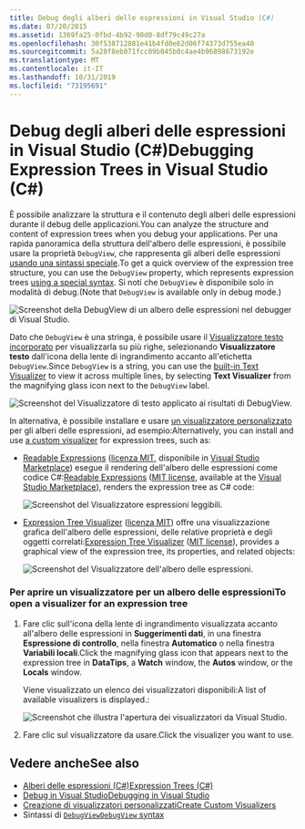 ```yaml
---
title: Debug degli alberi delle espressioni in Visual Studio (C#)
ms.date: 07/20/2015
ms.assetid: 1369fa25-0fbd-4b92-98d0-8df79c49c27a
ms.openlocfilehash: 30f538712881e41b4fd0e62d06f74373d755ea40
ms.sourcegitcommit: 5a28f8eb071fcc09b045b0c4ae4b96898673192e
ms.translationtype: MT
ms.contentlocale: it-IT
ms.lasthandoff: 10/31/2019
ms.locfileid: "73195691"
---
```

# <a name="debugging-expression-trees-in-visual-studio-c"></a><span data-ttu-id="9cf3e-102">Debug degli alberi delle espressioni in Visual Studio (C#)</span><span class="sxs-lookup"><span data-stu-id="9cf3e-102">Debugging Expression Trees in Visual Studio (C#)</span></span>
<span data-ttu-id="9cf3e-103">È possibile analizzare la struttura e il contenuto degli alberi delle espressioni durante il debug delle applicazioni.</span><span class="sxs-lookup"><span data-stu-id="9cf3e-103">You can analyze the structure and content of expression trees when you debug your applications.</span></span> <span data-ttu-id="9cf3e-104">Per una rapida panoramica della struttura dell'albero delle espressioni, è possibile usare la proprietà `DebugView`, che rappresenta gli alberi delle espressioni [usando una sintassi speciale](debugview-syntax.md).</span><span class="sxs-lookup"><span data-stu-id="9cf3e-104">To get a quick overview of the expression tree structure, you can use the `DebugView` property, which represents expression trees [using a special syntax](debugview-syntax.md).</span></span> <span data-ttu-id="9cf3e-105">Si noti che `DebugView` è disponibile solo in modalità di debug.</span><span class="sxs-lookup"><span data-stu-id="9cf3e-105">(Note that `DebugView` is available only in debug mode.)</span></span>  

![Screenshot della DebugView di un albero delle espressioni nel debugger di Visual Studio.](media/debugging-expression-trees-in-visual-studio/debugview-expression-tree.png)

<span data-ttu-id="9cf3e-107">Dato che `DebugView` è una stringa, è possibile usare il [Visualizzatore testo incorporato](https://docs.microsoft.com/visualstudio/debugger/view-strings-visualizer#open-a-string-visualizer) per visualizzarla su più righe, selezionando **Visualizzatore testo** dall'icona della lente di ingrandimento accanto all'etichetta `DebugView`.</span><span class="sxs-lookup"><span data-stu-id="9cf3e-107">Since `DebugView` is a string, you can use the [built-in Text Visualizer](https://docs.microsoft.com/visualstudio/debugger/view-strings-visualizer#open-a-string-visualizer) to view it across multiple lines, by selecting **Text Visualizer** from the magnifying glass icon next to the `DebugView` label.</span></span>

 ![Screenshot del Visualizzatore di testo applicato ai risultati di DebugView.](media/debugging-expression-trees-in-visual-studio/string-visualizer-debugview.png)

<span data-ttu-id="9cf3e-109">In alternativa, è possibile installare e usare [un visualizzatore personalizzato](https://docs.microsoft.com/visualstudio/debugger/create-custom-visualizers-of-data) per gli alberi delle espressioni, ad esempio:</span><span class="sxs-lookup"><span data-stu-id="9cf3e-109">Alternatively, you can install and use [a custom visualizer](https://docs.microsoft.com/visualstudio/debugger/create-custom-visualizers-of-data) for expression trees, such as:</span></span>

- <span data-ttu-id="9cf3e-110">[Readable Expressions](https://github.com/agileobjects/ReadableExpressions) ([licenza MIT](https://github.com/agileobjects/ReadableExpressions/blob/master/LICENSE.md), disponibile in [Visual Studio Marketplace](https://marketplace.visualstudio.com/items?itemName=vs-publisher-1232914.ReadableExpressionsVisualizers)) esegue il rendering dell'albero delle espressioni come codice C#:</span><span class="sxs-lookup"><span data-stu-id="9cf3e-110">[Readable Expressions](https://github.com/agileobjects/ReadableExpressions) ([MIT license](https://github.com/agileobjects/ReadableExpressions/blob/master/LICENSE.md), available at the [Visual Studio Marketplace](https://marketplace.visualstudio.com/items?itemName=vs-publisher-1232914.ReadableExpressionsVisualizers)), renders the expression tree as C# code:</span></span>

  ![Screenshot del Visualizzatore espressioni leggibili.](media/debugging-expression-trees-in-visual-studio/readable-expressions-visualizer.png)

- <span data-ttu-id="9cf3e-112">[Expression Tree Visualizer](https://github.com/zspitz/ExpressionToString#visual-studio-debugger-visualizer-for-expression-trees) ([licenza MIT](https://github.com/zspitz/ExpressionToString/blob/master/LICENSE)) offre una visualizzazione grafica dell'albero delle espressioni, delle relative proprietà e degli oggetti correlati:</span><span class="sxs-lookup"><span data-stu-id="9cf3e-112">[Expression Tree Visualizer](https://github.com/zspitz/ExpressionToString#visual-studio-debugger-visualizer-for-expression-trees) ([MIT license](https://github.com/zspitz/ExpressionToString/blob/master/LICENSE)), provides a graphical view of the expression tree, its properties, and related objects:</span></span>

  ![Screenshot del Visualizzatore dell'albero delle espressioni.](media/debugging-expression-trees-in-visual-studio/expression-to-string-visualizer.png)

### <a name="to-open-a-visualizer-for-an-expression-tree"></a><span data-ttu-id="9cf3e-114">Per aprire un visualizzatore per un albero delle espressioni</span><span class="sxs-lookup"><span data-stu-id="9cf3e-114">To open a visualizer for an expression tree</span></span>  
  
1. <span data-ttu-id="9cf3e-115">Fare clic sull'icona della lente di ingrandimento visualizzata accanto all'albero delle espressioni in **Suggerimenti dati**, in una finestra **Espressione di controllo**, nella finestra **Automatico** o nella finestra **Variabili locali**.</span><span class="sxs-lookup"><span data-stu-id="9cf3e-115">Click the magnifying glass icon that appears next to the expression tree in **DataTips**, a **Watch** window, the **Autos** window, or the **Locals** window.</span></span>  

    <span data-ttu-id="9cf3e-116">Viene visualizzato un elenco dei visualizzatori disponibili:</span><span class="sxs-lookup"><span data-stu-id="9cf3e-116">A list of available visualizers is displayed.:</span></span> 

    ![Screenshot che illustra l'apertura dei visualizzatori da Visual Studio.](media/debugging-expression-trees-in-visual-studio/expression-tree-visualizers.png)

2. <span data-ttu-id="9cf3e-118">Fare clic sul visualizzatore da usare.</span><span class="sxs-lookup"><span data-stu-id="9cf3e-118">Click the visualizer you want to use.</span></span>  
  
## <a name="see-also"></a><span data-ttu-id="9cf3e-119">Vedere anche</span><span class="sxs-lookup"><span data-stu-id="9cf3e-119">See also</span></span>

- [<span data-ttu-id="9cf3e-120">Alberi delle espressioni (C#)</span><span class="sxs-lookup"><span data-stu-id="9cf3e-120">Expression Trees (C#)</span></span>](./index.md)
- [<span data-ttu-id="9cf3e-121">Debug in Visual Studio</span><span class="sxs-lookup"><span data-stu-id="9cf3e-121">Debugging in Visual Studio</span></span>](/visualstudio/debugger/debugger-feature-tour)
- [<span data-ttu-id="9cf3e-122">Creazione di visualizzatori personalizzati</span><span class="sxs-lookup"><span data-stu-id="9cf3e-122">Create Custom Visualizers</span></span>](/visualstudio/debugger/create-custom-visualizers-of-data)
- <span data-ttu-id="9cf3e-123">Sintassi di [`DebugView`](debugview-syntax.md)</span><span class="sxs-lookup"><span data-stu-id="9cf3e-123">[`DebugView` syntax](debugview-syntax.md)</span></span>
